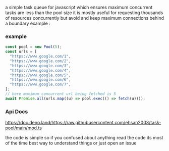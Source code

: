a simple task queue for javascript which ensures maximum concurrent tasks are
less than the pool size it is mostly useful for requesting thousands of
resources concurrently but avoid and keep maximum connections behind a boundary
example :

### example

```typescript
const pool = new Pool(5);
const urls = [
  "https://www.google.com/1",
  "https://www.google.com/2",
  "https://www.google.com/3",
  "https://www.google.com/4",
  "https://www.google.com/5",
  "https://www.google.com/6",
  "https://www.google.com/7",
];
// here maximum concurrent url being fetched is 5
await Promise.all(urls.map((u) => pool.exec(() => fetch(u))));
```

### Api Docs

https://doc.deno.land/https://raw.githubusercontent.com/ehsan2003/task-pool/main/mod.ts

the code is simple so if you confused about anything read the code its most of
the time best way to understand things or just open an issue

